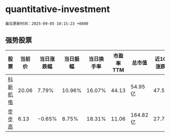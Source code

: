 # quantitative-investment

`最后更新时间：2025-09-05 10:15:23 +0800`

## 强势股票

|股票|当前价|当日涨跌幅|当日振幅|当日换手率|市盈率TTM|总市值|近10日涨跌幅|
|----|----|----|----|----|----|----|----|
|[科新机电](https://xueqiu.com/S/SZ300092)|20.06|7.79%|10.96%|16.07%|44.13|54.95亿|47.5%|
|[步步高](https://xueqiu.com/S/SZ002251)|6.13|-0.65%|8.75%|18.31%|11.06|164.82亿|27.71%|
